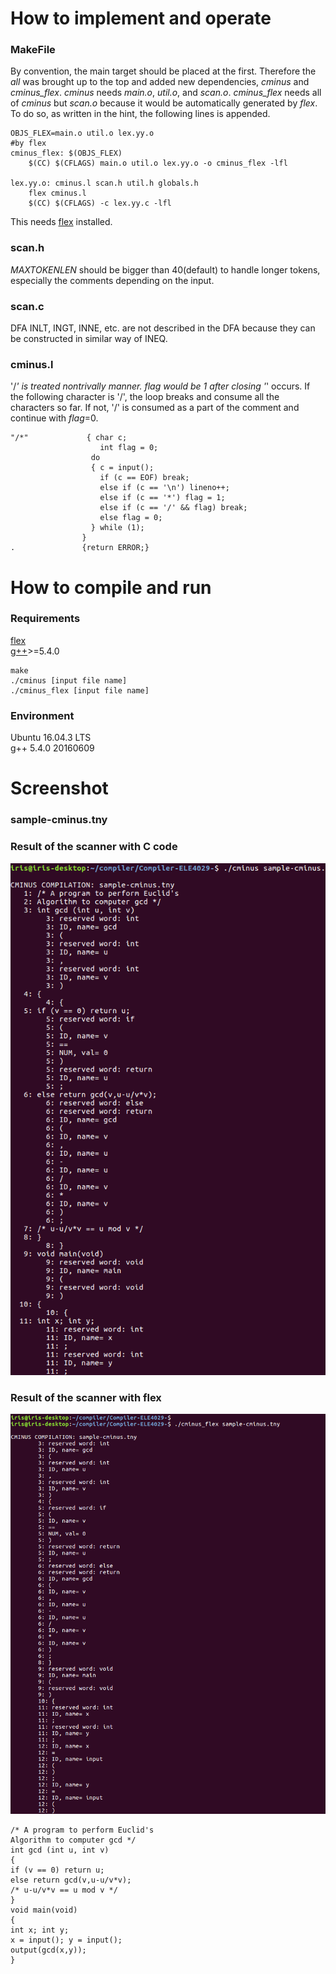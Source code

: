 # How to implement and operate
### MakeFile
By convention, the main target should be placed at the first. Therefore the *all* was brought up to the top and added new dependencies, *cminus* and *cminus_flex*. *cminus*   needs *main.o*, *util.o*, and *scan.o*. *cminus_flex* needs all of *cminus* but *scan.o* because it would be automatically generated by *flex*. To do so, as written in the hint, the following lines is appended.

```
OBJS_FLEX=main.o util.o lex.yy.o
#by flex
cminus_flex: $(OBJS_FLEX)
	$(CC) $(CFLAGS) main.o util.o lex.yy.o -o cminus_flex -lfl

lex.yy.o: cminus.l scan.h util.h globals.h
	flex cminus.l
	$(CC) $(CFLAGS) -c lex.yy.c -lfl
```

This needs [flex](https://www.gnu.org/software/flex/) installed.

### scan.h
*MAXTOKENLEN* should be bigger than 40(default) to handle longer tokens, especially the comments depending on the input.

### scan.c
DFA
INLT, INGT, INNE, etc. are not described in the DFA because they can be constructed in similar way of INEQ.


### cminus.l
'/*' is treated nontrivally manner. *flag* would be 1 after closing '*' occurs. If the following character is '/', the loop breaks and consume all the characters so far. If not, '/' is consumed as a part of the comment and continue with *flag*=0.

```
"/*"             { char c;
					int flag = 0;
                  do
                  { c = input();
                    if (c == EOF) break;
                    else if (c == '\n') lineno++;
					else if (c == '*') flag = 1;
					else if (c == '/' && flag) break;
					else flag = 0;
                  } while (1);
                }
.               {return ERROR;}
```


# How to compile and run
### Requirements
[flex](https://www.gnu.org/software/flex/)  
[g++](https://gcc.gnu.org/)>=5.4.0

```
make
./cminus [input file name]
./cminus_flex [input file name]
```

### Environment ###
Ubuntu 16.04.3 LTS  
g++ 5.4.0 20160609

# Screenshot
### sample-cminus.tny
### Result of the scanner with C code
![alt text](screenshot_cminus.png)
### Result of the scanner with flex
![alt text](screenshot_cminus_flex.png)


```
/* A program to perform Euclid's
Algorithm to computer gcd */
int gcd (int u, int v)
{
if (v == 0) return u;
else return gcd(v,u-u/v*v);
/* u-u/v*v == u mod v */
}
void main(void)
{
int x; int y;
x = input(); y = input();
output(gcd(x,y));
}
```

